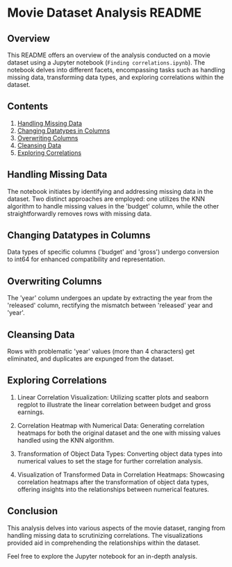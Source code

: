 # Movie Dataset Analysis README

## Overview

This README offers an overview of the analysis conducted on a movie dataset using a Jupyter notebook (`Finding correlations.ipynb`). The notebook delves into different facets, encompassing tasks such as handling missing data, transforming data types, and exploring correlations within the dataset.

## Contents

1. [Handling Missing Data](#handling-missing-data)
2. [Changing Datatypes in Columns](#changing-datatypes-in-columns)
3. [Overwriting Columns](#overwriting-columns)
4. [Cleansing Data](#cleansing-data)
5. [Exploring Correlations](#exploring-correlations)

## Handling Missing Data

The notebook initiates by identifying and addressing missing data in the dataset. Two distinct approaches are employed: one utilizes the KNN algorithm to handle missing values in the 'budget' column, while the other straightforwardly removes rows with missing data.

## Changing Datatypes in Columns

Data types of specific columns ('budget' and 'gross') undergo conversion to int64 for enhanced compatibility and representation.

## Overwriting Columns

The 'year' column undergoes an update by extracting the year from the 'released' column, rectifying the mismatch between 'released' year and 'year'.

## Cleansing Data

Rows with problematic 'year' values (more than 4 characters) get eliminated, and duplicates are expunged from the dataset.

## Exploring Correlations
1. Linear Correlation Visualization:
Utilizing scatter plots and seaborn regplot to illustrate the linear correlation between budget and gross earnings.

2. Correlation Heatmap with Numerical Data:
Generating correlation heatmaps for both the original dataset and the one with missing values handled using the KNN algorithm.

3. Transformation of Object Data Types:
Converting object data types into numerical values to set the stage for further correlation analysis.

4. Visualization of Transformed Data in Correlation Heatmaps:
Showcasing correlation heatmaps after the transformation of object data types, offering insights into the relationships between numerical features.

## Conclusion

This analysis delves into various aspects of the movie dataset, ranging from handling missing data to scrutinizing correlations. The visualizations provided aid in comprehending the relationships within the dataset.

Feel free to explore the Jupyter notebook for an in-depth analysis.
